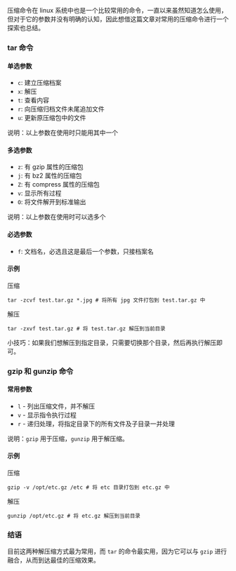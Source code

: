 压缩命令在 linux 系统中也是一个比较常用的命令，一直以来虽然知道怎么使用，但对于它的参数并没有明确的认知，因此想借这篇文章对常用的压缩命令进行一个探索也总结。

### tar 命令

#### 单选参数

* `c`: 建立压缩档案
* `x`: 解压
* `t`: 查看内容
* `r`: 向压缩归档文件未尾追加文件
* `u`: 更新原压缩包中的文件

说明：以上参数在使用时只能用其中一个

#### 多选参数

* `z`: 有 gzip 属性的压缩包
* `j`: 有 bz2 属性的压缩包
* `Z`: 有 compress 属性的压缩包
* `v`: 显示所有过程
* `O`: 将文件解开到标准输出

说明：以上参数在使用时可以选多个

#### 必选参数

* `f`: 文档名，必选且这是最后一个参数，只接档案名

#### 示例

压缩

    tar -zcvf test.tar.gz *.jpg # 将所有 jpg 文件打包到 test.tar.gz 中  
    
解压

    tar -zxvf test.tar.gz # 将 test.tar.gz 解压到当前目录
    
小技巧：如果我们想解压到指定目录，只需要切换那个目录，然后再执行解压即可。

### gzip 和 gunzip 命令

#### 常用参数

* `l` - 列出压缩文件，并不解压
* `v` - 显示指令执行过程
* `r` - 递归处理，将指定目录下的所有文件及子目录一并处理

说明：`gzip` 用于压缩，`gunzip` 用于解压缩。

#### 示例

压缩

    gzip -v /opt/etc.gz /etc # 将 etc 目录打包到 etc.gz 中
    
解压

    gunzip /opt/etc.gz # 将 etc.gz 解压到当前目录

### 结语

目前这两种解压缩方式最为常用，而 `tar` 的命令最实用，因为它可以与 `gzip` 进行融合，从而到达最佳的压缩效果。

